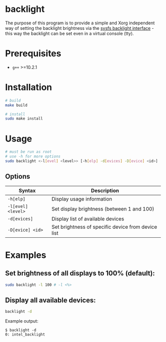# backlight
The purpose of this program is to provide a simple and Xorg independent way of setting the backlight brightness via the [sysfs backlight interface](https://www.kernel.org/doc/Documentation/ABI/stable/sysfs-class-backlight) - this way the backlight can be set even in a virtual console (tty).

# Prerequisites
- `g++` >=10.2.1

# Installation
```BASH
# build
make build

# install
sudo make install
```
# Usage
```BASH
# must be run as root
# use -h for more options
sudo backlight <-l[evel] <level>> [-h[elp] -d[evices] -D[evice] <id>]
```

## Options
| Syntax             | Description                                        |
| ------------------ | -------------------------------------------------- |
| `-h[elp]`          | Display usage information                          |
| `-l[evel] <level>` | Set display brightness (between 1 and 100)         |
| `-d[evices]`       | Display list of available devices                  |
| `-D[evice] <id>`   | Set brightness of specific device from device list |

# Examples
## Set brightness of all displays to 100% (default):
```BASH
sudo backlight -l 100 # -l <%>
```

## Display all available devices:
```BASH
backlight -d
```
Example output:
```
$ backlight -d
0: intel_backlight
```
